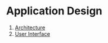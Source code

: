 # Application Design

1. [Architecture](./design-architecture.md)
2. [User Interface](./design-user-interface.md)
